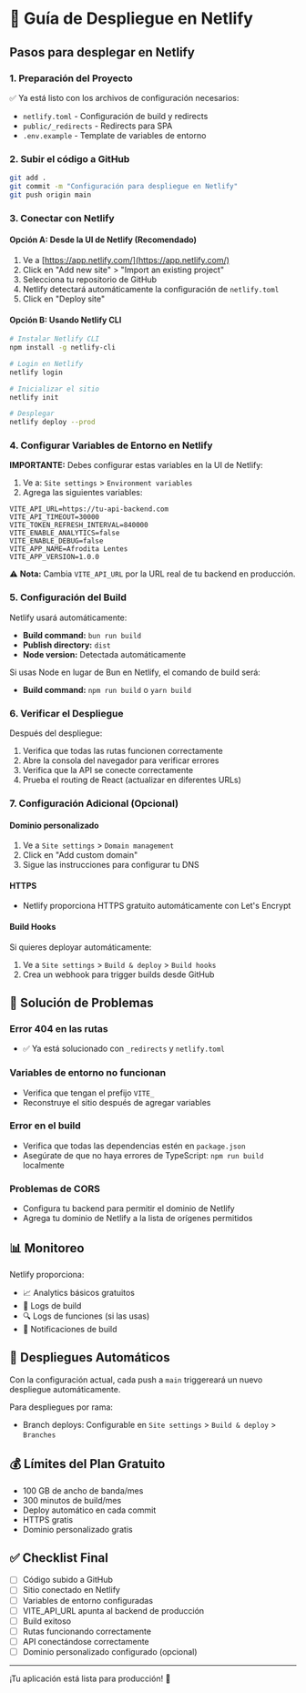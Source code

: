 # 🚀 Guía de Despliegue en Netlify

## Pasos para desplegar en Netlify

### 1. Preparación del Proyecto
✅ Ya está listo con los archivos de configuración necesarios:
- `netlify.toml` - Configuración de build y redirects
- `public/_redirects` - Redirects para SPA
- `.env.example` - Template de variables de entorno

### 2. Subir el código a GitHub
```bash
git add .
git commit -m "Configuración para despliegue en Netlify"
git push origin main
```

### 3. Conectar con Netlify

#### Opción A: Desde la UI de Netlify (Recomendado)
1. Ve a [https://app.netlify.com/](https://app.netlify.com/)
2. Click en "Add new site" > "Import an existing project"
3. Selecciona tu repositorio de GitHub
4. Netlify detectará automáticamente la configuración de `netlify.toml`
5. Click en "Deploy site"

#### Opción B: Usando Netlify CLI
```bash
# Instalar Netlify CLI
npm install -g netlify-cli

# Login en Netlify
netlify login

# Inicializar el sitio
netlify init

# Desplegar
netlify deploy --prod
```

### 4. Configurar Variables de Entorno en Netlify

**IMPORTANTE:** Debes configurar estas variables en la UI de Netlify:

1. Ve a: `Site settings` > `Environment variables`
2. Agrega las siguientes variables:

```
VITE_API_URL=https://tu-api-backend.com
VITE_API_TIMEOUT=30000
VITE_TOKEN_REFRESH_INTERVAL=840000
VITE_ENABLE_ANALYTICS=false
VITE_ENABLE_DEBUG=false
VITE_APP_NAME=Afrodita Lentes
VITE_APP_VERSION=1.0.0
```

⚠️ **Nota:** Cambia `VITE_API_URL` por la URL real de tu backend en producción.

### 5. Configuración del Build

Netlify usará automáticamente:
- **Build command:** `bun run build`
- **Publish directory:** `dist`
- **Node version:** Detectada automáticamente

Si usas Node en lugar de Bun en Netlify, el comando de build será:
- **Build command:** `npm run build` o `yarn build`

### 6. Verificar el Despliegue

Después del despliegue:
1. Verifica que todas las rutas funcionen correctamente
2. Abre la consola del navegador para verificar errores
3. Verifica que la API se conecte correctamente
4. Prueba el routing de React (actualizar en diferentes URLs)

### 7. Configuración Adicional (Opcional)

#### Dominio personalizado
1. Ve a `Site settings` > `Domain management`
2. Click en "Add custom domain"
3. Sigue las instrucciones para configurar tu DNS

#### HTTPS
- Netlify proporciona HTTPS gratuito automáticamente con Let's Encrypt

#### Build Hooks
Si quieres deployar automáticamente:
1. Ve a `Site settings` > `Build & deploy` > `Build hooks`
2. Crea un webhook para trigger builds desde GitHub

## 🔧 Solución de Problemas

### Error 404 en las rutas
- ✅ Ya está solucionado con `_redirects` y `netlify.toml`

### Variables de entorno no funcionan
- Verifica que tengan el prefijo `VITE_`
- Reconstruye el sitio después de agregar variables

### Error en el build
- Verifica que todas las dependencias estén en `package.json`
- Asegúrate de que no haya errores de TypeScript: `npm run build` localmente

### Problemas de CORS
- Configura tu backend para permitir el dominio de Netlify
- Agrega tu dominio de Netlify a la lista de orígenes permitidos

## 📊 Monitoreo

Netlify proporciona:
- 📈 Analytics básicos gratuitos
- 📝 Logs de build
- 🔍 Logs de funciones (si las usas)
- 📧 Notificaciones de build

## 🔄 Despliegues Automáticos

Con la configuración actual, cada push a `main` triggereará un nuevo despliegue automáticamente.

Para despliegues por rama:
- Branch deploys: Configurable en `Site settings` > `Build & deploy` > `Branches`

## 💰 Límites del Plan Gratuito

- 100 GB de ancho de banda/mes
- 300 minutos de build/mes
- Deploy automático en cada commit
- HTTPS gratis
- Dominio personalizado gratis

## ✅ Checklist Final

- [ ] Código subido a GitHub
- [ ] Sitio conectado en Netlify
- [ ] Variables de entorno configuradas
- [ ] VITE_API_URL apunta al backend de producción
- [ ] Build exitoso
- [ ] Rutas funcionando correctamente
- [ ] API conectándose correctamente
- [ ] Dominio personalizado configurado (opcional)

---

¡Tu aplicación está lista para producción! 🎉
